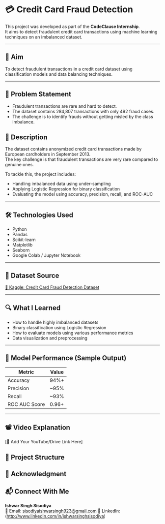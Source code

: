 # 💳 Credit Card Fraud Detection

This project was developed as part of the **CodeClause Internship**.  
It aims to detect fraudulent credit card transactions using machine learning techniques on an imbalanced dataset.

---

## 🎯 Aim

To detect fraudulent transactions in a credit card dataset using classification models and data balancing techniques.

---
## 🧠 Problem Statement
- Fraudulent transactions are rare and hard to detect.
- The dataset contains 284,807 transactions with only 492 fraud cases.
- The challenge is to identify frauds without getting misled by the class imbalance.


## 📄 Description

The dataset contains anonymized credit card transactions made by European cardholders in September 2013.  
The key challenge is that fraudulent transactions are very rare compared to genuine ones.

To tackle this, the project includes:
- Handling imbalanced data using under-sampling
- Applying Logistic Regression for binary classification
- Evaluating the model using accuracy, precision, recall, and ROC-AUC

---

## 🛠️ Technologies Used

- Python
- Pandas
- Scikit-learn
- Matplotlib
- Seaborn
- Google Colab / Jupyter Notebook

---

## 📁 Dataset Source

[🔗 Kaggle: Credit Card Fraud Detection Dataset](https://www.kaggle.com/datasets/mlg-ulb/creditcardfraud)

---

## 🔍 What I Learned

- How to handle highly imbalanced datasets
- Binary classification using Logistic Regression
- How to evaluate models using various performance metrics
- Data visualization and preprocessing

---

## 🧠 Model Performance (Sample Output)

| Metric        | Value     |
|---------------|-----------|
| Accuracy      | 94%+      |
| Precision     | ~95%      |
| Recall        | ~93%      |
| ROC AUC Score | 0.96+     |

---

## 📽️ Video Explanation

[🔗 Add Your YouTube/Drive Link Here]

## 📌 Project Structure


## 🙌 Acknowledgment

## 📬 Connect With Me
**Ishwar Singh Sisodiya**  
📧 Email: sisodiyaishwarsingh923@gmail.com
🔗 LinkedIn: (http://www.linkedin.com/in/ishwarsinghsisodiya)


